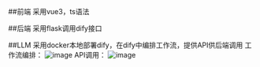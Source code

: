 ##前端
采用vue3，ts语法

##后端
采用flask调用dify接口

##LLM
采用docker本地部署dify，在dify中编排工作流，提供API供后端调用
工作流编排：
![image](https://github.com/user-attachments/assets/0e91db6e-52ab-4018-9d2d-b032a089ab11)
API调用：
![image](https://github.com/user-attachments/assets/86adad21-837d-4609-a4e8-5e72c87e2f3c)
